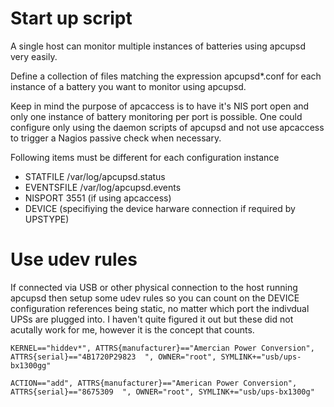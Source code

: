 # Start up script
A single host can monitor multiple instances of batteries using apcupsd very easily.

Define a collection of files matching the expression apcupsd*.conf for each instance of a battery you want to monitor using apcupsd.

Keep in mind the purpose of apcaccess is to have it's NIS port open and only one instance of battery monitoring per port is possible. 
One could configure only using the daemon scripts of apcupsd and not use apcaccess to trigger a Nagios passive check when necessary.

Following items must be different for each configuration instance
* STATFILE /var/log/apcupsd.status
* EVENTSFILE /var/log/apcupsd.events
* NISPORT 3551 (if using apcaccess)
* DEVICE (specifiying the device harware connection if required by UPSTYPE)

# Use udev rules
If connected via USB or other physical connection to the host running apcupsd then setup some udev rules so you can count on the DEVICE  configuration references being static, no matter which port the indivdual UPSs are plugged into. I haven't quite figured it out but these did not acutally work for me, however it is the concept that counts.

    KERNEL=="hiddev*", ATTRS{manufacturer}=="Amercian Power Conversion", ATTRS{serial}=="4B1720P29823  ", OWNER="root", SYMLINK+="usb/ups-bx1300gg"

    ACTION=="add", ATTRS{manufacturer}=="American Power Conversion", ATTRS{serial}=="8675309  ", OWNER="root", SYMLINK+="usb/ups-bx1300g"

